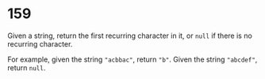 [_metadata_:number]:-      "159"
[_metadata_:difficulty]:-  "Easy"
[_metadata_:asker]:-       "Google"
[_metadata_:tags]:-        "string"

# 159

Given a string, return the first recurring character in it, or `null` if there is no recurring character.

For example, given the string `"acbbac"`, return `"b"`. Given the string `"abcdef"`, return `null`.

